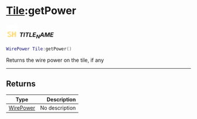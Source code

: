 # [Tile](../tile/README.md):getPower

### <img src="../../.gitbook/assets/shared.png" width="32" height="32" /> $TITLE_NAME$

```lua
WirePower Tile:getPower()
```

Returns the wire power on the tile, if any<br>

-----------------
## Returns

| Type   | Description |
| ------ | ----------: |
| [WirePower](../wirepower/README.md) | No description |
